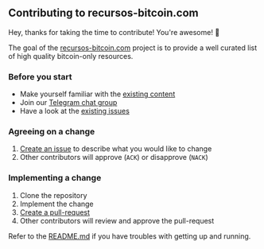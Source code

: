 ## Contributing to recursos-bitcoin.com

Hey, thanks for taking the time to contribute! You're awesome! 🎉

The goal of the [recursos-bitcoin.com](https://recursos-bitcoin.com) project
is to provide a well curated list of high quality bitcoin-only resources.

### Before you start

* Make yourself familiar with the [existing content](https://recursos-bitcoin.com)
* Join our [Telegram chat group](https://t.me/BitcoinResourcesCom)
* Have a look at the [existing issues](https://github.com/recursos-bitcoin/recursos-bitcoin.github.io/issues)

### Agreeing on a change

1. [Create an issue](https://github.com/recursos-bitcoin/recursos-bitcoin.github.io/issues) to describe what you would like to change
2. Other contributors will approve (`ACK`) or disapprove (`NACK`)

### Implementing a change

1. Clone the repository
2. Implement the change
3. [Create a pull-request](https://github.com/recursos-bitcoin/recursos-bitcoin.github.io/pulls)
4. Other contributors will review and approve the pull-request

Refer to the [README.md](https://github.com/recursos-bitcoin/recursos-bitcoin.github.io/blob/master/README.md) if you have troubles with getting up and running.
